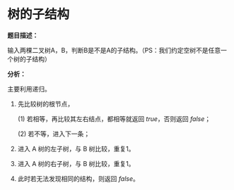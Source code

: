 # 树的子结构

**题目描述：**

输入两棵二叉树A，B，判断B是不是A的子结构。（PS：我们约定空树不是任意一个树的子结构）

**分析：**

主要利用递归。

1. 先比较树的根节点，

   (1) 若相等，再比较其左右结点，都相等就返回 *true*，否则返回 *false*；

   (2) 若不等，进入下一条；

2. 进入 A 树的左子树，与 B 树比较，重复1。
3. 进入 A 树的右子树，与 B 树比较，重复1。
4. 此时若无法发现相同的结构，则返回 *false*。